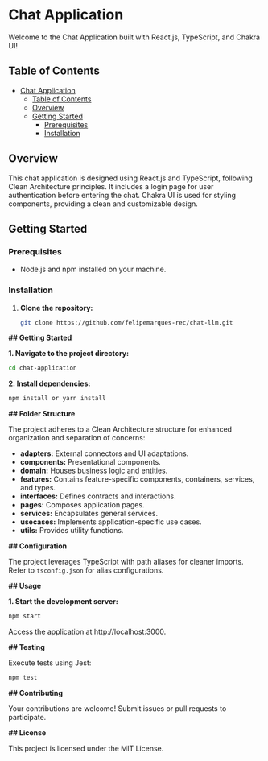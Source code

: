 # Chat Application

Welcome to the Chat Application built with React.js, TypeScript, and Chakra UI!

## Table of Contents

- [Chat Application](#chat-application)
  - [Table of Contents](#table-of-contents)
  - [Overview](#overview)
  - [Getting Started](#getting-started)
    - [Prerequisites](#prerequisites)
    - [Installation](#installation)

## Overview

This chat application is designed using React.js and TypeScript, following Clean Architecture principles. It includes a login page for user authentication before entering the chat. Chakra UI is used for styling components, providing a clean and customizable design.

## Getting Started

### Prerequisites

- Node.js and npm installed on your machine.

### Installation

1. **Clone the repository:**

   ```bash
   git clone https://github.com/felipemarques-rec/chat-llm.git


 **## Getting Started**

**1. Navigate to the project directory:**

```bash
cd chat-application
```

**2. Install dependencies:**

```bash
npm install or yarn install
```

**## Folder Structure**

The project adheres to a Clean Architecture structure for enhanced organization and separation of concerns:

- **adapters:** External connectors and UI adaptations.
- **components:** Presentational components.
- **domain:** Houses business logic and entities.
- **features:** Contains feature-specific components, containers, services, and types.
- **interfaces:** Defines contracts and interactions.
- **pages:** Composes application pages.
- **services:** Encapsulates general services.
- **usecases:** Implements application-specific use cases.
- **utils:** Provides utility functions.

**## Configuration**

The project leverages TypeScript with path aliases for cleaner imports. Refer to `tsconfig.json` for alias configurations.

**## Usage**

**1. Start the development server:**

```bash
npm start
```

Access the application at http://localhost:3000.

**## Testing**

Execute tests using Jest:

```bash
npm test
```

**## Contributing**

Your contributions are welcome! Submit issues or pull requests to participate.

**## License**

This project is licensed under the MIT License.

